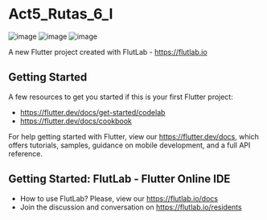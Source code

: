 # Act5_Rutas_6_I
![image](https://github.com/user-attachments/assets/95066909-ead6-4bd3-940c-5e8922c43244)
![image](https://github.com/user-attachments/assets/394f09f8-91ae-488b-b078-d5512d57bcb8)
![image](https://github.com/user-attachments/assets/ba3f3b39-08af-4291-b488-ef606a12e155)

A new Flutter project created with FlutLab - https://flutlab.io

## Getting Started

A few resources to get you started if this is your first Flutter project:

- https://flutter.dev/docs/get-started/codelab
- https://flutter.dev/docs/cookbook

For help getting started with Flutter, view our
https://flutter.dev/docs, which offers tutorials,
samples, guidance on mobile development, and a full API reference.

## Getting Started: FlutLab - Flutter Online IDE

- How to use FlutLab? Please, view our https://flutlab.io/docs
- Join the discussion and conversation on https://flutlab.io/residents
